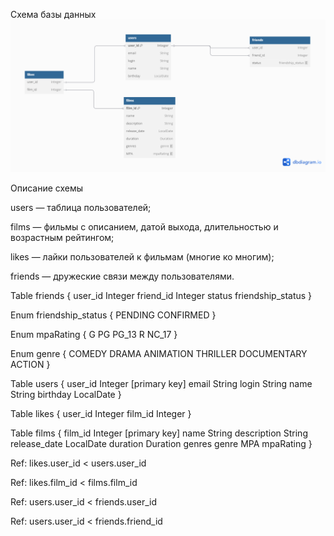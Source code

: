 Схема базы данных
![Схема базы данных](./BD.png)


Описание схемы

users — таблица пользователей;

films — фильмы с описанием, датой выхода, длительностью и возрастным рейтингом;

likes — лайки пользователей к фильмам (многие ко многим);

friends — дружеские связи между пользователями.


Table friends {
user_id Integer
friend_id Integer
status friendship_status
}

Enum friendship_status {
PENDING
CONFIRMED
}

Enum mpaRating {
G
PG
PG_13
R
NC_17
}

Enum genre {
COMEDY
DRAMA
ANIMATION
THRILLER
DOCUMENTARY
ACTION
}

Table users {
user_id Integer [primary key]
email String
login String
name String
birthday LocalDate
}

Table likes {
user_id Integer
film_id Integer
}

Table films {
film_id Integer [primary key]
name String
description String
release_date LocalDate
duration Duration
genres genre
MPA mpaRating
}

Ref: likes.user_id < users.user_id

Ref: likes.film_id < films.film_id

Ref: users.user_id < friends.user_id

Ref: users.user_id < friends.friend_id
